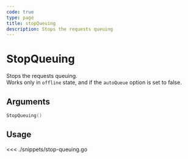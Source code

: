 ```yaml
---
code: true
type: page
title: stopQueuing
description: Stops the requests queuing
---
```


# StopQueuing

Stops the requests queuing.  
Works only in `offline` state, and if the `autoQueue` option is set to false.

## Arguments

```go
StopQueuing()
```

## Usage

<<< ./snippets/stop-queuing.go
